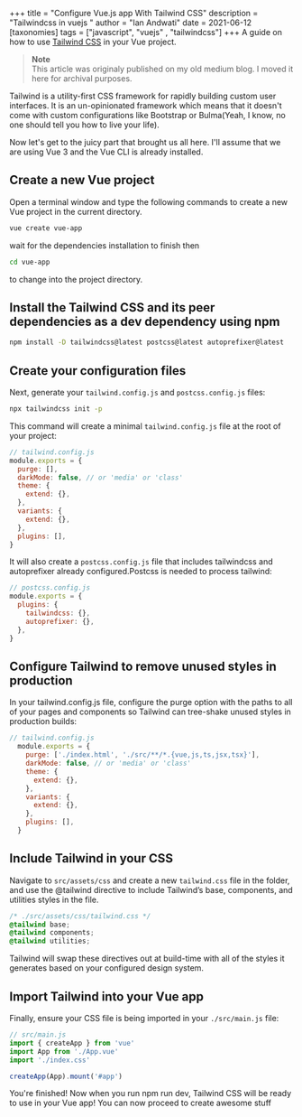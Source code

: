 +++
title = "Configure Vue.js app With Tailwind CSS"
description = "Tailwindcss in vuejs "
author = "Ian Andwati"
date = 2021-06-12
[taxonomies]
tags = ["javascript", "vuejs" , "tailwindcss"]
+++
A guide on how to use [Tailwind CSS](https://tailwindcss.com/) in your Vue project.

<!-- more -->

>**Note**  
> This article was originaly published on my old  medium blog. I moved it here for archival purposes. 

Tailwind is a utility-first CSS framework for rapidly building custom user interfaces. It is an un-opinionated framework which means that it doesn't come with custom configurations like Bootstrap or Bulma(Yeah, I know, no one should tell you how to live your life).

Now let's get to the juicy part that brought us all here. I'll assume that we are using Vue 3 and the Vue CLI is already installed.

## Create a new Vue project
Open a terminal window and type the following commands to create a new Vue project in the current directory.

```sh
vue create vue-app
```
wait for the dependencies installation to finish then

```sh
cd vue-app
```

to change into the project directory.

## Install the Tailwind CSS and its peer dependencies as a dev dependency using npm

```sh
npm install -D tailwindcss@latest postcss@latest autoprefixer@latest
```

## Create your configuration files
Next, generate your `tailwind.config.js` and `postcss.config.js` files:

```sh
npx tailwindcss init -p
```

This command will create a minimal `tailwind.config.js` file at the root of your project:

```js
// tailwind.config.js
module.exports = {
  purge: [],
  darkMode: false, // or 'media' or 'class'
  theme: {
    extend: {},
  },
  variants: {
    extend: {},
  },
  plugins: [],
}
```

It will also create a `postcss.config.js` file that includes tailwindcss and autoprefixer already configured.Postcss is needed to process tailwind:

```js
// postcss.config.js
module.exports = {
  plugins: {
    tailwindcss: {},
    autoprefixer: {},
  },
}
```

## Configure Tailwind to remove unused styles in production
In your tailwind.config.js file, configure the purge option with the paths to all of your pages and components so Tailwind can tree-shake unused styles in production builds:

```js
// tailwind.config.js
  module.exports = {
    purge: ['./index.html', './src/**/*.{vue,js,ts,jsx,tsx}'],
    darkMode: false, // or 'media' or 'class'
    theme: {
      extend: {},
    },
    variants: {
      extend: {},
    },
    plugins: [],
  }
```

## Include Tailwind in your CSS
Navigate to `src/assets/css` and create a new `tailwind.css` file in the folder, and use the @tailwind directive to include Tailwind’s base, components, and utilities styles in the file.

```css
/* ./src/assets/css/tailwind.css */
@tailwind base;
@tailwind components;
@tailwind utilities;
```

Tailwind will swap these directives out at build-time with all of the styles it generates based on your configured design system.

## Import Tailwind into your Vue app
Finally, ensure your CSS file is being imported in your `./src/main.js` file:

```js
// src/main.js
import { createApp } from 'vue'
import App from './App.vue'
import './index.css'

createApp(App).mount('#app')
```

You're finished! Now when you run npm run dev, Tailwind CSS will be ready to use in your Vue app! You can now proceed to create awesome stuff

